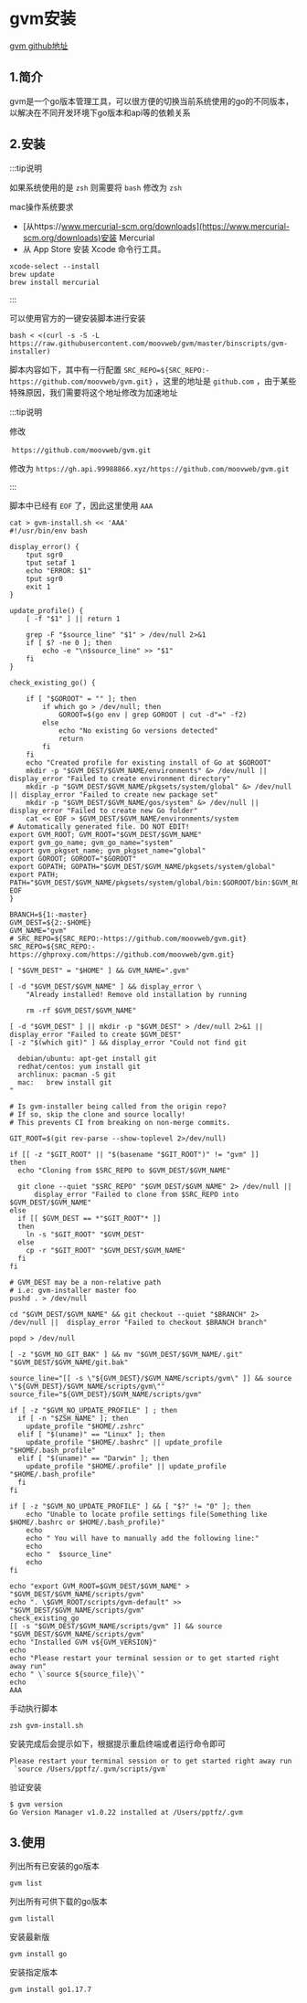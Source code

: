 # gvm安装

[gvm github地址](https://github.com/moovweb/gvm)



## 1.简介

gvm是一个go版本管理工具，可以很方便的切换当前系统使用的go的不同版本，以解决在不同开发环境下go版本和api等的依赖关系



## 2.安装

:::tip说明

如果系统使用的是 `zsh` 则需要将 `bash` 修改为 `zsh` 

mac操作系统要求

- [从https://www.mercurial-scm.org/downloads](https://www.mercurial-scm.org/downloads)安装 Mercurial
- 从 App Store 安装 Xcode 命令行工具。

```shell
xcode-select --install
brew update
brew install mercurial
```

:::

可以使用官方的一键安装脚本进行安装

```shell
bash < <(curl -s -S -L https://raw.githubusercontent.com/moovweb/gvm/master/binscripts/gvm-installer)
```



脚本内容如下，其中有一行配置 `SRC_REPO=${SRC_REPO:-https://github.com/moovweb/gvm.git}` ，这里的地址是 `github.com` ，由于某些特殊原因，我们需要将这个地址修改为加速地址

:::tip说明

修改

​	`https://github.com/moovweb/gvm.git`

修改为	`https://gh.api.99988866.xyz/https://github.com/moovweb/gvm.git`

:::

脚本中已经有 `EOF` 了，因此这里使用 `AAA`

```shell
cat > gvm-install.sh << 'AAA'
#!/usr/bin/env bash

display_error() {
	tput sgr0
	tput setaf 1
	echo "ERROR: $1"
	tput sgr0
	exit 1
}

update_profile() {
	[ -f "$1" ] || return 1

	grep -F "$source_line" "$1" > /dev/null 2>&1
	if [ $? -ne 0 ]; then
		echo -e "\n$source_line" >> "$1"
	fi
}

check_existing_go() {

	if [ "$GOROOT" = "" ]; then
		if which go > /dev/null; then
			GOROOT=$(go env | grep GOROOT | cut -d"=" -f2)
		else
			echo "No existing Go versions detected"
			return
		fi
	fi
	echo "Created profile for existing install of Go at $GOROOT"
	mkdir -p "$GVM_DEST/$GVM_NAME/environments" &> /dev/null || display_error "Failed to create environment directory"
	mkdir -p "$GVM_DEST/$GVM_NAME/pkgsets/system/global" &> /dev/null || display_error "Failed to create new package set"
	mkdir -p "$GVM_DEST/$GVM_NAME/gos/system" &> /dev/null || display_error "Failed to create new Go folder"
	cat << EOF > $GVM_DEST/$GVM_NAME/environments/system
# Automatically generated file. DO NOT EDIT!
export GVM_ROOT; GVM_ROOT="$GVM_DEST/$GVM_NAME"
export gvm_go_name; gvm_go_name="system"
export gvm_pkgset_name; gvm_pkgset_name="global"
export GOROOT; GOROOT="$GOROOT"
export GOPATH; GOPATH="$GVM_DEST/$GVM_NAME/pkgsets/system/global"
export PATH; PATH="$GVM_DEST/$GVM_NAME/pkgsets/system/global/bin:$GOROOT/bin:$GVM_ROOT/bin:\$PATH"
EOF
}

BRANCH=${1:-master}
GVM_DEST=${2:-$HOME}
GVM_NAME="gvm"
# SRC_REPO=${SRC_REPO:-https://github.com/moovweb/gvm.git}
SRC_REPO=${SRC_REPO:-https://ghproxy.com/https://github.com/moovweb/gvm.git}

[ "$GVM_DEST" = "$HOME" ] && GVM_NAME=".gvm"

[ -d "$GVM_DEST/$GVM_NAME" ] && display_error \
    "Already installed! Remove old installation by running

    rm -rf $GVM_DEST/$GVM_NAME"

[ -d "$GVM_DEST" ] || mkdir -p "$GVM_DEST" > /dev/null 2>&1 || display_error "Failed to create $GVM_DEST"
[ -z "$(which git)" ] && display_error "Could not find git

  debian/ubuntu: apt-get install git
  redhat/centos: yum install git
  archlinux: pacman -S git
  mac:   brew install git
"

# Is gvm-installer being called from the origin repo?
# If so, skip the clone and source locally!
# This prevents CI from breaking on non-merge commits.

GIT_ROOT=$(git rev-parse --show-toplevel 2>/dev/null)

if [[ -z "$GIT_ROOT" || "$(basename "$GIT_ROOT")" != "gvm" ]]
then
  echo "Cloning from $SRC_REPO to $GVM_DEST/$GVM_NAME"

  git clone --quiet "$SRC_REPO" "$GVM_DEST/$GVM_NAME" 2> /dev/null ||
	  display_error "Failed to clone from $SRC_REPO into $GVM_DEST/$GVM_NAME"
else
  if [[ $GVM_DEST == *"$GIT_ROOT"* ]]
  then
    ln -s "$GIT_ROOT" "$GVM_DEST"
  else
    cp -r "$GIT_ROOT" "$GVM_DEST/$GVM_NAME"
  fi
fi

# GVM_DEST may be a non-relative path
# i.e: gvm-installer master foo
pushd . > /dev/null

cd "$GVM_DEST/$GVM_NAME" && git checkout --quiet "$BRANCH" 2> /dev/null ||	display_error "Failed to checkout $BRANCH branch"

popd > /dev/null

[ -z "$GVM_NO_GIT_BAK" ] && mv "$GVM_DEST/$GVM_NAME/.git" "$GVM_DEST/$GVM_NAME/git.bak"

source_line="[[ -s \"${GVM_DEST}/$GVM_NAME/scripts/gvm\" ]] && source \"${GVM_DEST}/$GVM_NAME/scripts/gvm\""
source_file="${GVM_DEST}/$GVM_NAME/scripts/gvm"

if [ -z "$GVM_NO_UPDATE_PROFILE" ] ; then
  if [ -n "$ZSH_NAME" ]; then
    update_profile "$HOME/.zshrc"
  elif [ "$(uname)" == "Linux" ]; then
    update_profile "$HOME/.bashrc" || update_profile "$HOME/.bash_profile"
  elif [ "$(uname)" == "Darwin" ]; then
    update_profile "$HOME/.profile" || update_profile "$HOME/.bash_profile"
  fi
fi

if [ -z "$GVM_NO_UPDATE_PROFILE" ] && [ "$?" != "0" ]; then
	echo "Unable to locate profile settings file(Something like $HOME/.bashrc or $HOME/.bash_profile)"
	echo
	echo " You will have to manually add the following line:"
	echo
	echo "  $source_line"
	echo
fi

echo "export GVM_ROOT=$GVM_DEST/$GVM_NAME" > "$GVM_DEST/$GVM_NAME/scripts/gvm"
echo ". \$GVM_ROOT/scripts/gvm-default" >> "$GVM_DEST/$GVM_NAME/scripts/gvm"
check_existing_go
[[ -s "$GVM_DEST/$GVM_NAME/scripts/gvm" ]] && source "$GVM_DEST/$GVM_NAME/scripts/gvm"
echo "Installed GVM v${GVM_VERSION}"
echo
echo "Please restart your terminal session or to get started right away run"
echo " \`source ${source_file}\`"
echo
AAA
```



手动执行脚本

```shell
zsh gvm-install.sh
```



安装完成后会提示如下，根据提示重启终端或者运行命令即可

```shell
Please restart your terminal session or to get started right away run
 `source /Users/pptfz/.gvm/scripts/gvm`
```



验证安装

```shell
$ gvm version
Go Version Manager v1.0.22 installed at /Users/pptfz/.gvm
```



## 3.使用

列出所有已安装的go版本

```shell
gvm list
```



列出所有可供下载的go版本

```shell
gvm listall
```



安装最新版

```shell
gvm install go
```



安装指定版本

```shell
gvm install go1.17.7
```


